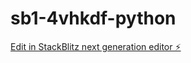 # sb1-4vhkdf-python

[Edit in StackBlitz next generation editor ⚡️](https://stackblitz.com/~/github.com/Roforum/sb1-4vhkdf-python)